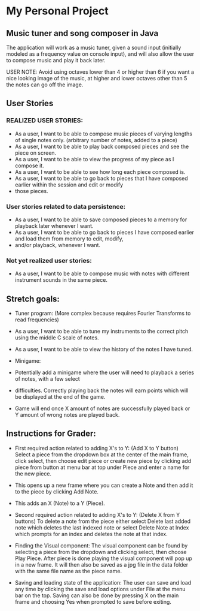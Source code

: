 # My Personal Project

## Music tuner and song composer in Java
The application will work as a music tuner, given a sound input (initially modeled as a frequency value on
console input), and will also allow the user to compose music and play it back later. 

USER NOTE: Avoid using octaves lower than 4 or higher than 6 if you want a nice looking image of the music, at 
higher and lower octaves other than 5 the notes can go off the image. 

## User Stories
### REALIZED USER STORIES:
- As a user, I want to be able to compose music pieces of varying lengths of single notes only.
(arbitrary number of notes, added to a piece)
- As a user, I want to be able to play back composed pieces and see the piece on screen.
- As a user, I want to be able to view the progress of my piece as I compose it. 
- As a user, I want to be able to see how long each piece composed is.
- As a user, I want to be able to go back to pieces that I have composed earlier within the session and edit or modify
- those pieces. 
### User stories related to data persistence:
- As a user, I want to be able to save composed pieces to a memory for playback later whenever I want.
- As a user, I want to be able to go back to pieces I have composed earlier and load them from memory to edit, modify,
- and/or playback, whenever I want. 

### Not yet realized user stories:
- As a user, I want to be able to compose music with notes with different instrument sounds in the same piece.


## Stretch goals:
- Tuner program: (More complex because requires Fourier Transforms to read frequencies)
- As a user, I want to be able to tune my instruments to the correct pitch using the middle C scale of notes.
- As a user, I want to be able to view the history of the notes I have tuned.

- Minigame:
- Potentially add a minigame where the user will need to playback a series of notes, with a few select
- difficulties. Correctly playing back the notes will earn points which will be displayed at the end of the game.
- Game will end once X amount of notes are successfully played back or Y amount of wrong notes are played back.

## Instructions for Grader:
- First required action related to adding X's to Y: (Add X to Y button)
Select a piece from the dropdown box at the center of the main frame, click select, then choose edit piece
or create new piece by clicking add piece from button at menu bar at top under Piece and enter a name for the new piece.
- This opens up a new frame where you can create a Note and then add it to the piece by clicking Add Note.
- This adds an X (Note) to a Y (Piece).

- Second required action related to adding X's to Y: (Delete X from Y buttons)
To delete a note from the piece either select Delete last added note which deletes the last indexed note or select
Delete Note at Index which prompts for an index and deletes the note at that index. 

- Finding the Visual component:
The visual component can be found by selecting a piece from the dropdown and clicking select, then choose Play Piece.
After piece is done playing the visual component will pop up in a new frame. It will then also be saved as a jpg file
in the data folder with the same file name as the piece name. 

- Saving and loading state of the application:
The user can save and load any time by clicking the save and load options under File at the menu bar on the top. 
Saving can also be done by pressing X on the main frame and choosing Yes when prompted to save before exiting. 
